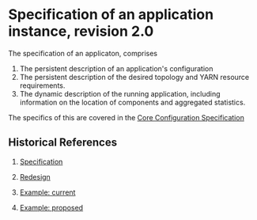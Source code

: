 <!---
  Licensed under the Apache License, Version 2.0 (the "License");
  you may not use this file except in compliance with the License.
  You may obtain a copy of the License at
  
   http://www.apache.org/licenses/LICENSE-2.0
  
  Unless required by applicable law or agreed to in writing, software
  distributed under the License is distributed on an "AS IS" BASIS,
  WITHOUT WARRANTIES OR CONDITIONS OF ANY KIND, either express or implied.
  See the License for the specific language governing permissions and
  limitations under the License. See accompanying LICENSE file.
-->
  
# Specification of an application instance, revision 2.0

The specification of an applicaton, comprises
1. The persistent description of an application's configuration
1. The persistent description of the desired topology and YARN resource
requirements.
1. The dynamic description of the running application, including information
on the location of components and aggregated statistics. 

The specifics of this are covered in the [Core Configuration Specification](core.md)


## Historical References

1. [Specification](specification.html)
1. [Redesign](redesign.html)


1. [Example: current](original-hbase.json)
1. [Example: proposed](proposed-hbase.json)

